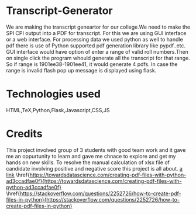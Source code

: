 # Transcript-Generator
We are making the transcript geneartor for our college.We need to make the SPI CPI output into a PDF for transcript.
For this we are using GUI interface or a web interface.
For processing data we used python as well to handle pdf there is use of Python supported pdf generation library like pypdf..etc.
GUI interface would have option of enter a range of valid roll numbers.Then on single click the program whould generate  all the transcript 
for that range. So if range is 1901ee38-1901ee41, it would generate 4 pdfs. In case the range is invalid
flash pop up message is displayed using flask.
# Technologies used
HTML,TeX,Python,Flask,Javascript,CSS,JS 
# Credits
This project involved group of 3 students with good team work and it gave me an oppurtunity to learn and gave me chnace to explore and get my hands on new skills.
To resolve the manual calculation of xlsx file of candidate involving positive and negative score this project is all about.
[a link](https://stackoverflow.com/questions/2252726/how-to-create-pdf-files-in-python)
\href{https://towardsdatascience.com/creating-pdf-files-with-python-ad3ccadfae0f}{https://towardsdatascience.com/creating-pdf-files-with-python-ad3ccadfae0f}
\href{https://stackoverflow.com/questions/2252726/how-to-create-pdf-files-in-python}{https://stackoverflow.com/questions/2252726/how-to-create-pdf-files-in-python}
